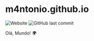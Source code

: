 # m4ntonio.github.io
![Website](https://img.shields.io/website?url=https%3A%2F%2Fm4ntonio.github.io%2F)
![GitHub last commit](https://img.shields.io/github/last-commit/m4ntonio/m4ntonio.github.io)

Olá, Mundo! 🌍
